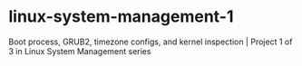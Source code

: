 # linux-system-management-1
Boot process, GRUB2, timezone configs, and kernel inspection | Project 1 of 3 in Linux System Management series
